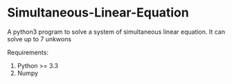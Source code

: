 # Simultaneous-Linear-Equation
A python3 program to  solve a system of simultaneous linear equation.
It can solve up to 7 unkwons

Requirements:

1. Python >= 3.3
2. Numpy
